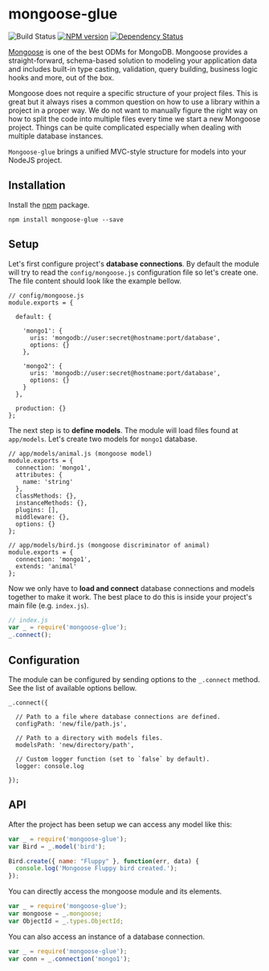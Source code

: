 # mongoose-glue

![Build Status](https://travis-ci.org/xpepermint/mongoose-glue.svg?branch=master)&nbsp;[![NPM version](https://badge.fury.io/js/mongoose-glue.svg)](http://badge.fury.io/js/mongoose-glue)&nbsp;[![Dependency Status](https://gemnasium.com/xpepermint/mongoose-glue.svg)](https://gemnasium.com/xpepermint/mongoose-glue)

[Mongoose](http://mongoosejs.com/) is one of the best ODMs for MongoDB. Mongoose provides a straight-forward, schema-based solution to modeling your application data and includes built-in type casting, validation, query building, business logic hooks and more, out of the box.

Mongoose does not require a specific structure of your project files. This is great but it always rises a common question on how to use a library within a project in a proper way. We do not want to manually figure the right way on how to split the code into multiple files every time we start a new Mongoose project. Things can be quite complicated especially when dealing with multiple database instances.

`Mongoose-glue` brings a unified MVC-style structure for models into your NodeJS project.

## Installation

Install the [npm](https://www.npmjs.org/package/mongoose-glue) package.

```
npm install mongoose-glue --save
```

## Setup

Let's first configure project's **database connections**. By default the module will try to read the `config/mongoose.js` configuration file so let's create one. The file content should look like the example bellow.

```
// config/mongoose.js
module.exports = {

  default: {

    'mongo1': {
      uris: 'mongodb://user:secret@hostname:port/database',
      options: {}
    },

    'mongo2': {
      uris: 'mongodb://user:secret@hostname:port/database',
      options: {}
    }
  },

  production: {}
};
```

The next step is to **define models**. The module will load files found at `app/models`. Let's create two models for `mongo1` database.

```
// app/models/animal.js (mongoose model)
module.exports = {
  connection: 'mongo1',
  attributes: {
    name: 'string'
  },
  classMethods: {},
  instanceMethods: {},
  plugins: [],
  middleware: {},
  options: {}
};
```
```
// app/models/bird.js (mongoose discriminator of animal)
module.exports = {
  connection: 'mongo1',
  extends: 'animal'
};
```

Now we only have to **load and connect** database connections and models together to make it work. The best place to do this is inside your project's main file (e.g. `index.js`).

```js
// index.js
var _ = require('mongoose-glue');
_.connect();
```

## Configuration

The module can be configured by sending options to the `_.connect` method. See the list of available options bellow.

```
_.connect({

  // Path to a file where database connections are defined.
  configPath: 'new/file/path.js',

  // Path to a directory with models files.
  modelsPath: 'new/directory/path',

  // Custom logger function (set to `false` by default).
  logger: console.log

});
```

## API

After the project has been setup we can access any model like this:

```js
var _ = require('mongoose-glue');
var Bird = _.model('bird');

Bird.create({ name: "Fluppy" }, function(err, data) {
  console.log('Mongoose Fluppy bird created.');
});
```
You can directly access the mongoose module and its elements.

```js
var _ = require('mongoose-glue');
var mongoose = _.mongoose;
var ObjectId = _.types.ObjectId;
```

You can also access an instance of a database connection.

```js
var _ = require('mongoose-glue');
var conn = _.connection('mongo1');
```
